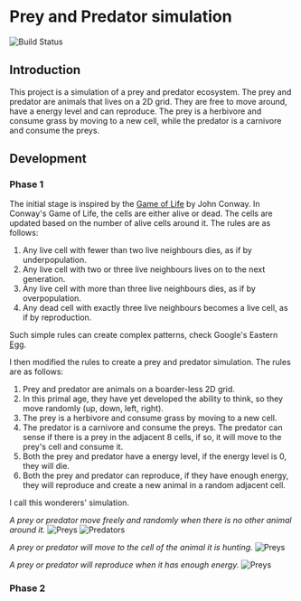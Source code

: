# Prey and Predator simulation
![Build Status](https://img.shields.io/badge/Status-Active-green.svg)

## Introduction
This project is a simulation of a prey and predator ecosystem. The prey and predator are animals that lives on a 2D grid. They are free to move around, have a energy level and can reproduce. The prey is a herbivore and consume grass by moving to a new cell, while the predator is a carnivore and consume the preys.

## Development

### Phase 1
The initial stage is inspired by the [Game of Life](https://en.wikipedia.org/wiki/Conway%27s_Game_of_Life) by John Conway. In Conway's Game of Life, the cells are either alive or dead. The cells are updated based on the number of alive cells around it. The rules are as follows:
1. Any live cell with fewer than two live neighbours dies, as if by underpopulation.
2. Any live cell with two or three live neighbours lives on to the next generation.
3. Any live cell with more than three live neighbours dies, as if by overpopulation.
4. Any dead cell with exactly three live neighbours becomes a live cell, as if by reproduction.

Such simple rules can create complex patterns, check Google's Eastern [Egg](https://www.google.com/search?q=conway+game+of+life&rlz=1C5CHFA_enAU978AU980&oq=conway+game+of+life&gs_lcrp=EgZjaHJvbWUyBggAEEUYOTIHCAEQLhiABDINCAIQLhiDARixAxiABDINCAMQLhivARjHARiABDIHCAQQABiABDIHCAUQLhiABDIHCAYQABiABDINCAcQLhivARjHARiABDIHCAgQABiABNIBCDc5ODVqMGo3qAIAsAIA&sourceid=chrome&ie=UTF-8).

I then modified the rules to create a prey and predator simulation. The rules are as follows:
1. Prey and predator are animals on a boarder-less 2D grid.
2. In this primal age, they have yet developed the ability to think, so they move randomly (up, down, left, right).
3. The prey is a herbivore and consume grass by moving to a new cell.
4. The predator is a carnivore and consume the preys. The predator can sense if there is a prey in the adjacent 8 cells, if so, it will move to the prey's cell and consume it.
5. Both the prey and predator have a energy level, if the energy level is 0, they will die.
6. Both the prey and predator can reproduce, if they have enough energy, they will reproduce and create a new animal in a random adjacent cell.

I call this wonderers' simulation.

*A prey or predator move freely and randomly when there is no other animal around it.*
![Preys](Prey_move.gif)
![Predators](Predator_move.gif)

*A prey or predator will move to the cell of the animal it is hunting.*
![Preys](Prey_hunt.gif)

*A prey or predator will reproduce when it has enough energy.*
![Preys](Prey_reproduce.gif)

### Phase 2
